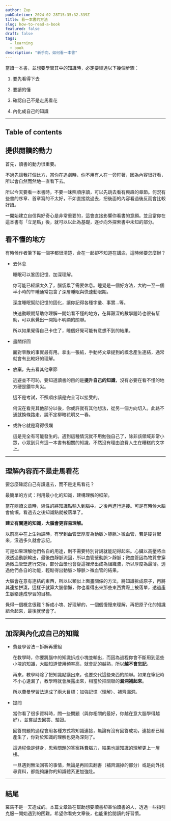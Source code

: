 ```yaml
---
author: Zup
pubDatetime: 2024-02-28T15:35:32.339Z
title: 看一本書的方法
slug: how-to-read-a-book
featured: false
draft: false
tags:
  - learning
  - book
description: "新手向，如何看一本書"
---
```


當讀一本書，並想要學習其中的知識時，必定要經過以下幾個步驟：

1. 要先看得下去

2. 要讀的懂

3. 確認自己不是走馬看花

4. 內化成自己的知識

---

## Table of contents

## 提供閱讀的動力

首先，讀書的動力很重要。

不過先讓我打個比方，當你在追劇時，你不用有人在一旁盯著，因為內容很好看，所以會自然而然地一直看下去。

所以今天要看一本書時，不要一昧照順序讀，可以先跳去看有興趣的章節。何況有些書的序章、首章寫的不太好，不如直接跳過去，把後面的內容看過後反而會比較好讀。

一開始建立自信與好奇心是非常重要的，這會直接影響你看書的意願。並且當你在這本書有「立足點」後，就可以以此為基礎，逐步向外探索書中未知的部分。

## 看不懂的地方

有時候作者筆下每一個字都很清楚，合在一起卻不知道在講尛，這時候要怎麼辦？

- 去休息

  睡眠可以鞏固記憶、加深理解。

  你可能已經讀太久了，腦袋累了需要休息。睡覺是一個好方法，大約一至一個半小時的午睡通常包含了深層睡眠與快速動眼期。

  深度睡眠幫助記憶的固化，讓你記得各種字彙、事實…等。

  快速動眼期幫助你理解一開始看不懂的地方，在算艱深的數學題時也很有幫助，可以察覺出一開始不明顯的關聯。

  所以如果覺得自己卡住了，睡個好覺可能有意想不到的結果。

- 畫關係圖

  面對零散的事實最有用。拿出一張紙，手動將文章提到的概念產生連結，通常就會有比較好的理解。

- 放棄，先去看其他章節

  逃避並不可恥，要知道讀書的目的是**提升自己的知識**，沒有必要在看不懂的地方硬是鑽牛角尖。

  這不是考試，不照順序讀是完全可以接受的。

  何況在看完其他部分以後，你或許就有其他想法，從另一個方向切入。此路不通就換條路走，說不定柳暗花明又一春。

- 或許它就是寫得很爛

  這是完全有可能發生的。遇到這種情況就不用勉強自己了，除非該領域非常小眾，小眾到只有這一本書有相關的知識，不然沒有理由浪費人生在糟糕的文字上。

---

## 理解內容而不是走馬看花

要怎麼確認自己有讀進去，而不是走馬看花？

最簡單的方式：利用最小化的知識，建構理解的框架。

當在閱讀文章時，線性的將知識點輸入到腦中。之後再進行連接。可是有時候大腦會偷懶，看過去之後知識點就被落單了。

**建立有關連的知識，大腦會更容易理解。**

以前高中在上生物課時，有學到血管壁厚度為動脈＞靜脈＞微血管，若是硬背起來，沒過多久就會忘記。

可是如果理解他們各自的用途，則不需要特別背誦就能記得起來。心臟以高壓將血液透過動脈輸出，最後由靜脈流回，所以血管壁動脈＞靜脈；微血管因為物質會穿過微血管壁進行交換，部分血漿也會從這裡滲出成為組織液，所以厚度為最薄。透過他們各自的功能，輕鬆得出動脈＞靜脈＞微血管的結果。

大腦會在意有連結的東西，所以以類似上面畫關係的方法，將知識拆成原子，再將其連接拼湊，這樣子就算大腦偷懶，你也看得出來那些東西實際上被落單，透過產生脈絡達成學習的目標。

覺得一個概念很難？拆成小塊、好理解的，一個個慢慢來理解，再把原子化的知識組合起來，最後就學會了。

---

## 加深與內化成自己的知識

- 費曼學習法－拆解再重組

  在教學時，你要將腦中的知識拆成小塊並輸出，而因為過程你會不斷用到這些小塊的知識，大腦知道使用頻率高，就會記的越熟，所以**越不會忘記**。

  再來，教學時除了把知識點講出來，也要交代這些東西的關聯。如果在筆記時不小心遺漏了，教學時就會展露出來，相當於把關聯的**漏洞補起來**。

  所以費曼學習法達成了兩大目標：加強記憶（理解）、補齊漏洞。

- 提問

  當你看了很多資料時，問一些問題（與你相關的最好，你越在意大腦學得越好），並嘗試去回答、驗證。

  回答問題的過程會用各種方式將知識連接，無論有沒有回答成功，連接都已經產生了，你對於知識的理解也更為深刻了。

  這過程像是健身，思索問題的答案耗費腦力，結果也讓知識的理解更上一層樓。

  一旦遇到無法回答的事情，無論是再回去翻書（補齊漏掉的部分）或是向外找尋資料，都能夠讓你的知識體系更加強壯。

---

## 結尾

羅馬不是一天造成的。本篇文章旨在幫助想要讀書卻害怕讀書的人，透過一些指引克服一開始遇到的困難。希望你看完文章後，也能重拾閱讀的好習慣。

